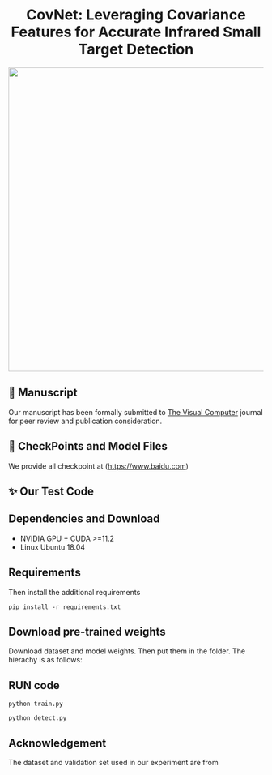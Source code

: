
<p align="center">

  <h1 align="center">CovNet: Leveraging Covariance Features for Accurate Infrared Small Target Detection</h1>
  <div align="center">
    <img src="video.gif", width="600">
  </div>
</p>

## :bookmark: Manuscript
Our manuscript has been formally submitted to [The Visual Computer](https://link.springer.com/journal/371) journal for peer review and publication consideration.

## :whale: CheckPoints and Model Files
We provide all checkpoint at (https://www.baidu.com)

## :sparkles: Our Test Code
## Dependencies and Download

- NVIDIA GPU + CUDA >=11.2
- Linux Ubuntu 18.04

## Requirements
Then install the additional requirements
```
pip install -r requirements.txt
```

## Download pre-trained weights
Download dataset and model weights. Then put them in the folder. The hierachy is as follows:


## RUN code
```
python train.py
```
```
python detect.py
```
## Acknowledgement
The dataset and validation set used in our experiment are from
